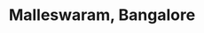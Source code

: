 ---
title: Malleswaram, Bangalore
url: /malleswaram-bangalore/
latitude: 12.997
longitude: 77.572
---